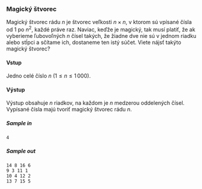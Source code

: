 ### Magický štvorec
Magický štvorec rádu $n$ je štvorec veľkosti $n\times n$, v ktorom sú vpísané čísla od 1 po $n^2$, každé práve raz. Naviac, keďže je magický, tak musí platiť, že ak vyberieme ľubovoľných $n$ čísel takých, že žiadne dve nie sú v jednom riadku alebo stĺpci a sčítame ich, dostaneme ten istý súčet. Viete nájsť takýto magický štvorec?

#### Vstup
Jedno celé číslo $n$ ($1 \leq n \leq 1\,000$).

#### Výstup
Výstup obsahuje $n$ riadkov, na každom je $n$ medzerou oddelených čísel. Vypísané čísla majú tvoriť magický štvorec rádu $n$.

##### Sample in
```
4
```

##### Sample out
```
14 8 16 6
9 3 11 1
10 4 12 2
13 7 15 5
```
